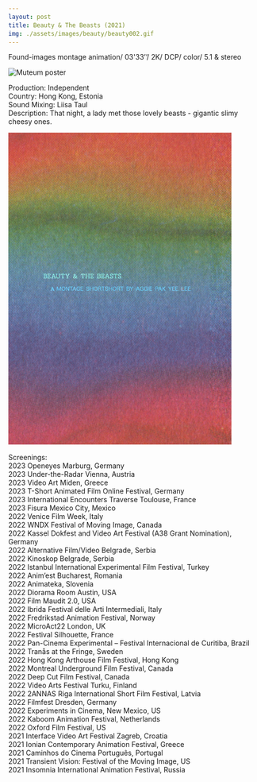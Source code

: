 ```yaml
---
layout: post
title: Beauty & The Beasts (2021)
img: ./assets/images/beauty/beauty002.gif
---
```


Found-images montage animation/ 03'33’’/ 2K/ DCP/ color/ 5.1 & stereo

<img src="./assets/images/beauty/beauty003.gif" alt="Muteum poster" width="450px"/>

Production: Independent  
Country: Hong Kong, Estonia  
Sound Mixing: Liisa Taul  
Description: That night, a lady met those lovely beasts - gigantic slimy cheesy ones.

<img src="./assets/images/beauty/beauty001.jpg" alt="beauty and the beasts poster" width="450"/>

Screenings:  
2023 Openeyes Marburg, Germany  
2023 Under-the-Radar Vienna, Austria  
2023 Video Art Miden, Greece  
2023 T-Short Animated Film Online Festival, Germany  
2023 International Encounters Traverse Toulouse, France  
2023 Fisura Mexico City, Mexico  
2022 Venice Film Week, Italy  
2022 WNDX Festival of Moving Image, Canada  
2022 Kassel Dokfest and Video Art Festival (A38 Grant Nomination), Germany  
2022 Alternative Film/Video Belgrade, Serbia  
2022 Kinoskop Belgrade, Serbia  
2022 Istanbul International Experimental Film Festival, Turkey  
2022 Anim’est Bucharest, Romania  
2022 Animateka, Slovenia  
2022 Diorama Room Austin, USA  
2022 Film Maudit 2.0, USA  
2022 Ibrida Festival delle Arti Intermediali, Italy  
2022 Fredrikstad Animation Festival, Norway  
2022 MicroAct22 London, UK  
2022 Festival Silhouette, France  
2022 Pan-Cinema Experimental – Festival Internacional de Curitiba, Brazil  
2022 Tranås at the Fringe, Sweden  
2022 Hong Kong Arthouse Film Festival, Hong Kong  
2022 Montreal Underground Film Festival, Canada  
2022 Deep Cut Film Festival, Canada  
2022 Video Arts Festival Turku, Finland  
2022 2ANNAS Riga International Short Film Festival, Latvia  
2022 Filmfest Dresden, Germany  
2022 Experiments in Cinema, New Mexico, US  
2022 Kaboom Animation Festival, Netherlands  
2022 Oxford Film Festival, US  
2021 Interface Video Art Festival Zagreb, Croatia  
2021 Ionian Contemporary Animation Festival, Greece  
2021 Caminhos do Cinema Português, Portugal  
2021 Transient Vision: Festival of the Moving Image, US  
2021 Insomnia International Animation Festival, Russia
